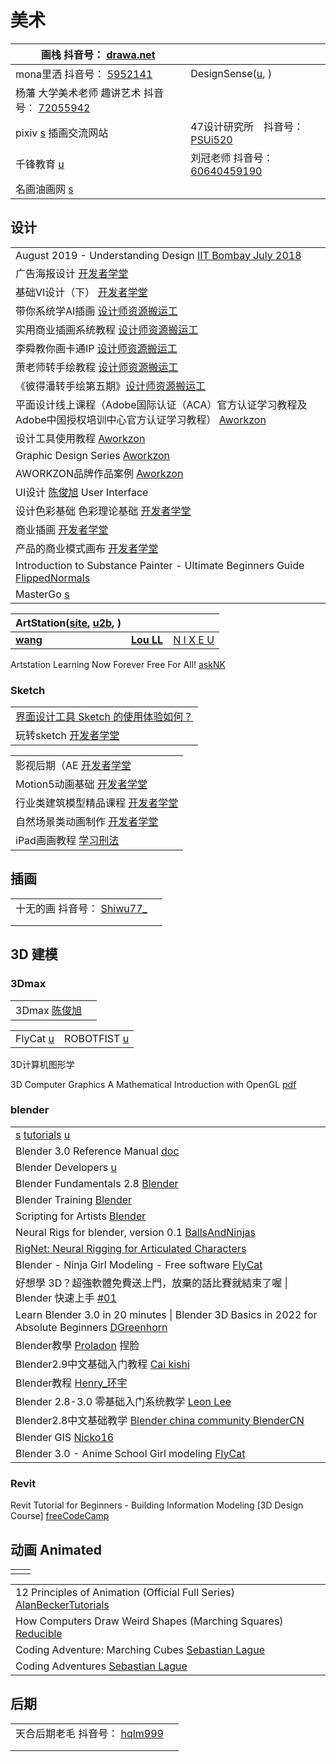 # 美术

| 画栈 抖音号： [drawa.net](https://www.douyin.com/user/MS4wLjABAAAALLU32JdWF\_O5MNNgnxkAgei7kfvHnNNmKy4gLijzVUE?enter\_from=recommend\&enter\_method=video\_title\&from\_gid=6945037935280524557\&is\_full\_screen=0)  |                                                                                                                                    |
| --------------------------------------------------------------------------------------------------------------------------------------------------------------------------------------------------------------- | ---------------------------------------------------------------------------------------------------------------------------------- |
| mona里洒 抖音号： [5952141](https://www.douyin.com/user/MS4wLjABAAAAOecR3oyujbtzhEWSHBXAFIwH62dygY24sPVppJX5K84?enter\_from=recommend\&enter\_method=video\_title\&from\_gid=7017284627266161932\&is\_full\_screen=0) | DesignSense([u](https://www.youtube.com/c/DesignSense/playlists), )                                                                |
| 杨藩 大学美术老师 趣讲艺术 抖音号： [72055942](https://www.douyin.com/user/MS4wLjABAAAA-pC-EKwHkb9mO1Tck2kqFbkxBi5frRlLXpM7EVencJw)                                                                                             |                                                                                                                                    |
| pixiv [s](https://www.pixiv.net) 插画交流网站                                                                                                                                                                         | 47设计研究所　抖音号： [PSUi520](https://www.douyin.com/user/MS4wLjABAAAAlOOV6vr1bSKq8QaNZ5\_JsCbBFKOsHAvc3McjHsLw7Rs)                       |
| 千锋教育 [u](https://www.youtube.com/channel/UCtlYTdQCuSRP7W5r2aOMvQw)                                                                                                                                              | 刘冠老师 抖音号： [60640459190](https://www.douyin.com/user/MS4wLjABAAAAW-XIzmOJbtzmY0nJx8Ypd7l2Se7hwf4Qtn\_4GEvPw-BWagVtODGfRXvf7-3GQaz0) |
| 名画油画网 [s](http://www.ashoucang.com)                                                                                                                                                                             |                                                                                                                                    |

## 设计

|                                                                                                                                             |
| ------------------------------------------------------------------------------------------------------------------------------------------- |
| August 2019 - Understanding Design [IIT Bombay July 2018](https://www.youtube.com/playlist?list=PLOzRYVm0a65c\_qtfFUMISNuSolunts8bt)        |
| 广告海报设计 [开发者学堂](https://www.youtube.com/playlist?list=PLGmd9-PCMLhbXV7e8HlNGBwEhI63jpjCw)                                                    |
| 基础VI设计（下） [开发者学堂](https://www.youtube.com/playlist?list=PLGmd9-PCMLhZC5xsxUO-84msMEkxae8zj)                                                 |
| 带你系统学AI插画 [设计师资源搬运工](https://www.youtube.com/playlist?list=PLsVINZ2Tdj6nxJcBnLodKCJfmBt62G6bi)                                              |
| 实用商业插画系统教程 [设计师资源搬运工](https://www.youtube.com/playlist?list=PLsVINZ2Tdj6n2-JNNd9MiuoVf955DMSlG)                                             |
| 李舜教你画卡通IP [设计师资源搬运工](https://www.youtube.com/playlist?list=PLsVINZ2Tdj6nwnOAzVYnZwRZeS8K8vFGl)                                              |
| 萧老师转手绘教程 [设计师资源搬运工](https://www.youtube.com/playlist?list=PLsVINZ2Tdj6klfVcIx\_AGEOtL\_aUFWPxS)                                             |
| 《彼得潘转手绘第五期》[设计师资源搬运工](https://www.youtube.com/playlist?list=PLsVINZ2Tdj6k6co1SX2iSKyhRYn920KmG)                                             |
| 平面设计线上课程（Adobe国际认证（ACA）官方认证学习教程及Adobe中国授权培训中心官方认证学习教程） [Aworkzon](https://www.youtube.com/playlist?list=PLpmBY3CPda9uNM7zQm3jbMWsuZfSRx2iA) |
| 设计工具使用教程 [Aworkzon](https://www.youtube.com/playlist?list=PLpmBY3CPda9slzC1GuYKEyYBGG48hVr4L)                                               |
| Graphic Design Series [Aworkzon](https://www.youtube.com/playlist?list=PLpmBY3CPda9sdOjMZNcCkIdTXzJpf7GTu)                                  |
| AWORKZON品牌作品案例 [Aworkzon](https://www.youtube.com/playlist?list=PLpmBY3CPda9t2w\_Yf6wO-3QC8aUTv7J5d)                                        |
| UI设计 [陈俊旭](https://www.youtube.com/playlist?list=PL6R0MuVZsiDfJoot57r5bCzkHstFyWLBi)  User Interface                                        |
| 设计色彩基础 色彩理论基础 [开发者学堂](https://www.youtube.com/playlist?list=PLGmd9-PCMLhYJG0HA7DG0KtRkN5xc1Vgh)                                             |
| 商业插画 [开发者学堂](https://www.youtube.com/playlist?list=PLGmd9-PCMLhZnbBX2GjOChJjezlwe\_IZC)                                                     |
| 产品的商业模式画布 [开发者学堂](https://www.youtube.com/playlist?list=PLGmd9-PCMLhaTXggk02ytc8O6xuwBmrZW)                                                 |
| Introduction to Substance Painter - Ultimate Beginners Guide [FlippedNormals](https://www.youtube.com/watch?v=RQ-hRk0WHJ8)                  |
| MasterGo [s](https://mastergo.com)                                                                                                          |

| **ArtStation(**[**site**](https://www.artstation.com)**,** [**u2b**](https://www.youtube.com/c/ArtStationHQ/featured)**, )** |                                                 |                                               |
| ---------------------------------------------------------------------------------------------------------------------------- | ----------------------------------------------- | --------------------------------------------- |
| [**wang**](https://www.artstation.com/wangchen)                                                                              | [**Lou LL**](https://www.artstation.com/arroll) | [N I X E U](https://www.artstation.com/nixeu) |

Artstation Learning Now Forever Free For All! [askNK](https://www.youtube.com/watch?v=wn2rlEp5Iag)

### Sketch

|                                                                                            |
| ------------------------------------------------------------------------------------------ |
| [界面设计工具 Sketch 的使用体验如何？](https://www.zhihu.com/question/20715139)                          |
| 玩转sketch [开发者学堂](https://www.youtube.com/playlist?list=PLGmd9-PCMLhZJKFwQHBHaMv7J2IrE1XhH) |

|                                                                                                |
| ---------------------------------------------------------------------------------------------- |
| 影视后期（AE [开发者学堂](https://www.youtube.com/playlist?list=PLGmd9-PCMLhYoi4jNK\_6trEjh\_pzAuHd-)    |
| Motion5动画基础 [开发者学堂](https://www.youtube.com/playlist?list=PLGmd9-PCMLhZ7q\_RRJAX9fOE1tXrLUpog) |
| 行业类建筑模型精品课程 [开发者学堂](https://www.youtube.com/playlist?list=PLGmd9-PCMLhZs6R-iRqSOqFtANZFd2n0G)  |
| 自然场景类动画制作 [开发者学堂](https://www.youtube.com/playlist?list=PLGmd9-PCMLhbmVNgh0orY1qIGP9UV1pyE)    |
| iPad画画教程 [学习刑法](https://www.youtube.com/playlist?list=PLGM6MxZkX7IhIoNEJNprM2Zi378CNEo7L)      |

## 插画

|                                                                                                                                  |   |
| -------------------------------------------------------------------------------------------------------------------------------- | - |
| 十无的画 抖音号： [Shiwu77\_](https://www.douyin.com/user/MS4wLjABAAAA63M3fmDoT9\_WUt-29-8h7XHRQPXidUIz46u57St1FiUAN9y0aZymIqruaC8luXiS) |   |
|                                                                                                                                  |   |
|                                                                                                                                  |   |

## 3D 建模

### 3Dmax

|                                                                                       |   |
| ------------------------------------------------------------------------------------- | - |
| 3Dmax [陈俊旭](https://www.youtube.com/playlist?list=PL6R0MuVZsiDdlvescUZRdtztw1-ah1uT9) |   |

|                                                                                |                                                                                |
| ------------------------------------------------------------------------------ | ------------------------------------------------------------------------------ |
| FlyCat [u](https://www.youtube.com/channel/UCnXU0MjnApXHZkf3uGYbLSA/playlists) | ROBOTFIST [u](https://www.youtube.com/channel/UCwKTfvBGEKSXEdRlk2cS4Lg/videos) |

3D计算机图形学

3D Computer Graphics A Mathematical Introduction with OpenGL [pdf](https://www.math.ucsd.edu/\~sbuss/CourseWeb/Math155A\_2019Winter/SecondEdDraft.pdf)

### blender

|                                                                                                                                                  |
| ------------------------------------------------------------------------------------------------------------------------------------------------ |
| [s](https://www.blender.org) [tutorials](https://www.blender.org/support/tutorials/) [u](https://www.youtube.com/c/BlenderFoundation/playlists)  |
| Blender 3.0 Reference Manual [doc](https://docs.blender.org/manual/en/3.0/)                                                                      |
| Blender Developers [u](https://www.youtube.com/c/BlenderDevelopers/playlists)                                                                    |
| Blender Fundamentals 2.8 [Blender](https://www.youtube.com/playlist?list=PLa1F2ddGya\_-UvuAqHAksYnB0qL9yWDO6)                                    |
| Blender Training [Blender](https://www.youtube.com/playlist?list=PLa1F2ddGya\_\_OzPl3hfAjdayD9QIatudV)                                           |
| Scripting for Artists [Blender](https://www.youtube.com/playlist?list=PLa1F2ddGya\_8acrgoQr1fTeIuQtkSd6BW)                                       |
| Neural Rigs for blender, version 0.1 [BallsAndNinjas](https://www.youtube.com/watch?v=2tG2wwaobAk)                                               |
| [RigNet: Neural Rigging for Articulated Characters](https://zhan-xu.github.io/rig-net/)                                                          |
| Blender - Ninja Girl Modeling - Free software [FlyCat](https://www.youtube.com/watch?v=1gqbyC7LmKQ)                                              |
| 好想學 3D？超強軟體免費送上門，放棄的話比賽就結束了喔 \| Blender 快速上手 [#01](https://www.youtube.com/watch?v=O-9c4RnS0gI)                                                  |
| Learn Blender 3.0 in 20 minutes \| Blender 3D Basics in 2022 for Absolute Beginners [DGreenhorn](https://www.youtube.com/watch?v=Rqhtw7dg6Wk)    |
| Blender教學 [Proladon](https://www.youtube.com/playlist?list=PLSCgthA1Anid1MZyxRsY67HSCBQvUowxb) 捏脸                                                |
| Blender2.9中文基础入门教程 [Cai kishi](https://www.youtube.com/playlist?list=PLbUkXFqEoGec\_S1Zwh8Io3ZyzQbukhGw0)                                        |
| Blender教程 [Henry\_环宇](https://www.youtube.com/playlist?list=PLw4hWepHFqhRg1VXYoZk1b6iGew2J5tsb)                                                  |
| Blender 2.8-3.0 零基础入门系统教学 [Leon Lee](https://www.youtube.com/playlist?list=PLhzI\_V\_pEpEvDpsgOdBl-jxPnf4y3wH06)                                 |
| Blender2.8中文基础教学 [Blender china community BlenderCN](https://www.youtube.com/playlist?list=PLTzp7ViZpSRyQkzQRzUOP64Yel4tkzA5O)                   |
| Blender GIS [Nicko16](https://www.youtube.com/watch?v=YNtKnmRXVlo)                                                                               |
| Blender 3.0 - Anime School Girl modeling [FlyCat](https://www.youtube.com/watch?v=35MpLd-Lmuw)                                                   |

### Revit

Revit Tutorial for Beginners - Building Information Modeling \[3D Design Course] [freeCodeCamp](https://www.youtube.com/watch?v=hEAg47jdYMs)

## 动画 Animated

|   |   |
| - | - |
|   |   |

|                                                                                                                      |
| -------------------------------------------------------------------------------------------------------------------- |
| 12 Principles of Animation (Official Full Series) [AlanBeckerTutorials](https://www.youtube.com/watch?v=uDqjIdI4bF4) |
| How Computers Draw Weird Shapes (Marching Squares) [Reducible](https://www.youtube.com/watch?v=6oMZb3yP\_H8)         |
| Coding Adventure: Marching Cubes [Sebastian Lague](https://www.youtube.com/watch?v=M3iI2l0ltbE)                      |
| Coding Adventures [Sebastian Lague](https://www.youtube.com/playlist?list=PLFt\_AvWsXl0ehjAfLFsp1PGaatzAwo0uK)       |

## 后期

|                                                                                                            |   |
| ---------------------------------------------------------------------------------------------------------- | - |
| 天合后期老毛 抖音号： [hqlm999](https://www.douyin.com/user/MS4wLjABAAAAgFU11AaduuCNSEoE8vlgeCyy24wKI1xCeoasDVo7CPU) |   |
|                                                                                                            |   |
|                                                                                                            |   |
